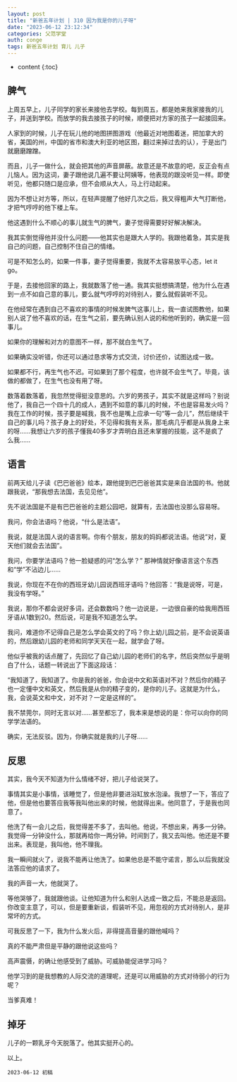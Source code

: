 ```yaml
---
layout: post
title: "新爸五年计划 | 310 因为我是你的儿子呀"
date: "2023-06-12 23:12:34"
categories: 父范学堂
auth: conge
tags: 新爸五年计划 育儿 儿子
---
```

* content
{:toc}


## 脾气

上周五早上，儿子同学的家长来接他去学校。每到周五，都是她来我家接我的儿子，并送到学校。而放学的我去接孩子的时候，顺便把对方家的孩子一起接回来。

人家到的时候，儿子在玩儿他的地图拼图游戏（他最近对地图着迷，把加拿大的省，美国的州，中国的省市和澳大利亚的地区图，翻过来掉过去的认），于是出门就磨磨蹭蹭。





而且，儿子一做什么，就会把其他的声音屏蔽。故意还是不故意的吧，反正会有点儿恼人。因为这词，妻子跟他说几遍不要让阿姨等，他表现的跟没听见一样。即使听见，他都只随口是应承，但不会顺从大人，马上行动起来。

因为不想让对方等，所以，在轻声提醒了他好几次之后，我又得粗声大气打断他，才把气哼哼的他下楼上车。

他这遇到什么不顺心的事儿就生气的脾气，妻子觉得需要好好解决解决。

我其实倒觉得他并没什么问题——他其实也是跟大人学的。我跟他着急，其实是我自己的问题，自己控制不住自己的情绪。

可是不知怎么的，如果一件事，妻子觉得重要，我就不太容易放平心态，let it go。

于是，去接他回家的路上，我就数落了他一通。我其实挺想搞清楚，他为什么在遇到一点不如自己意的事儿，要么就气哼哼的对待别人，要么就假装听不见。

在他经常在遇到自己不喜欢的事情的时候发脾气这事儿上，我一直试图教他，如果别人说了他不喜欢的话，在生气之前，要先确认别人说的和他听到的，确实是一回事儿。

如果你的理解和对方的意图不一样，那不就白生气了。

如果确实没听错，你还可以通过恳求等方式交流，讨价还价，试图达成一致。

如果都不行，再生气也不迟。可如果到了那个程度，也许就不会生气了。毕竟，该做的都做了，在生气也没有用了呀。

数落着数落着，我忽然觉得挺没意思的。六岁的男孩子，其实不就是这样吗？别说他了，我自己一个四十几的成人，遇到不如意的事儿的时候，不也是容易发火吗？我在工作的时候，孩子要是喊我，我不也是嘴上应承一句“等一会儿”，然后继续干自己的事儿吗？孩子身上的好处，不见得和我有关系，那毛病几乎都是从我身上来的呀……我想让六岁的孩子懂我40多岁才弄明白且还未掌握的技能，这不是疯了么我……

## 语言

前两天给儿子读《巴巴爸爸》绘本，跟他提到巴巴爸爸其实是来自法国的书。他就跟我说，“那我想去法国，去见见他”。

先不说法国是不是有巴巴爸爸的主题公园吧，就算有，去法国也没那么容易呀。

我问，你会法语吗？他说，“什么是法语”。

我说，就是法国人说的语言啊。你有个朋友，朋友的妈妈都说法语。他说“对，夏天他们就会去法国”。

我问，你要学法语吗？他一脸疑惑的问“怎么学？” 那神情就好像语言这个东西和“学”不沾边儿……

我说，你现在不在你的西班牙幼儿园说西班牙语吗？他回答：“我是说呀，可是，我没有学呀。”

我说，那你不都会说好多词，还会数数吗？他一边说是，一边很自豪的给我用西班牙语从1数到20。然后说，可是我不知道怎么学。

我问，难道你不记得自己是怎么学会英文的了吗？你上幼儿园之前，是不会说英语的，然后跟幼儿园的老师和同学天天在一起，就学会了呀。

他似乎被我的话点醒了，先回忆了自己幼儿园的老师们的名字，然后突然似乎是明白了什么，话题一转说出了下面这段话：

“我知道了，我知道了。你是我的爸爸，你会说中文和英语对不对？然后你的精子也一定懂中文和英文，然后我是从你的精子变的，是你的儿子。这就是为什么，我，会说英文和中文，对不对？一定是这样的”。

我不禁莞尔，同时无言以对……甚至都忘了，我本来是想说的是：你可以向你的同学学法语的。

确实，无法反驳。因为，你确实就是我的儿子呀……

## 反思

其实，我今天不知道为什么情绪不好，把儿子给说哭了。

事情其实是小事情，该睡觉了，但是他非要进浴缸放水泡澡。我想了一下，答应了他，但是他也要答应我等我叫他出来的时候，他就得出来。他同意了，于是我也同意了。

他洗了有一会儿之后，我觉得差不多了，去叫他。他说，不想出来，再多一分钟。我觉得一分钟没什么，那就再给你一两分钟。时间到了，我又去叫他。他还是不要出来。表现是，我叫他，他不理我。

我一瞬间就火了，说我不能再让他洗了。如果他总是不能守诺言，那么以后我就没法答应他的请求了。

我的声音一大，他就哭了。

等他哭够了，我就跟他谈。让他知道为什么和别人达成一致之后，不能总是返回。你改变主意了，可以，但是要重新谈，假装听不见，用忽视的方式对待别人，是非常坏的方式。

可我反思了一下，我为什么发火后，非得提高音量的跟他喊吗？

真的不能严肃但是平静的跟他说这些吗？

高声震慑，的确让他感受到了威胁。可威胁能促进学习吗？

他学习到的是我想教的人际交流的道理呢，还是可以用威胁的方式对待弱小的行为呢？

当爹真难！

## 掉牙

儿子的一颗乳牙今天脱落了。他其实挺开心的。

以上。

```
2023-06-12 初稿
```
